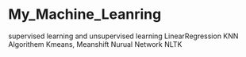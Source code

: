 # My_Machine_Leanring
supervised learning and unsupervised learning
LinearRegression
KNN Algorithem 
Kmeans, Meanshift
Nurual Network
NLTK
